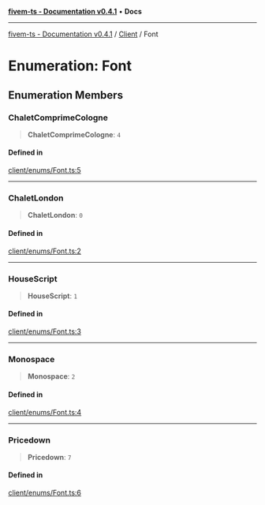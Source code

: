 [**fivem-ts - Documentation v0.4.1**](../../../README.md) • **Docs**

***

[fivem-ts - Documentation v0.4.1](../../../README.md) / [Client](../README.md) / Font

# Enumeration: Font

## Enumeration Members

### ChaletComprimeCologne

> **ChaletComprimeCologne**: `4`

#### Defined in

[client/enums/Font.ts:5](https://github.com/Purpose-Dev/fivem-ts/blob/main/src/client/enums/Font.ts#L5)

***

### ChaletLondon

> **ChaletLondon**: `0`

#### Defined in

[client/enums/Font.ts:2](https://github.com/Purpose-Dev/fivem-ts/blob/main/src/client/enums/Font.ts#L2)

***

### HouseScript

> **HouseScript**: `1`

#### Defined in

[client/enums/Font.ts:3](https://github.com/Purpose-Dev/fivem-ts/blob/main/src/client/enums/Font.ts#L3)

***

### Monospace

> **Monospace**: `2`

#### Defined in

[client/enums/Font.ts:4](https://github.com/Purpose-Dev/fivem-ts/blob/main/src/client/enums/Font.ts#L4)

***

### Pricedown

> **Pricedown**: `7`

#### Defined in

[client/enums/Font.ts:6](https://github.com/Purpose-Dev/fivem-ts/blob/main/src/client/enums/Font.ts#L6)
